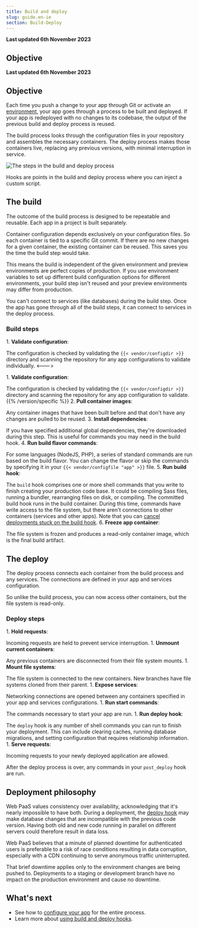 ```yaml
---
title: Build and deploy
slug: guide.en-ie
section: Build-Deploy
---
```


**Last updated 6th November 2023**



## Objective  

**Last updated 6th November 2023**



## Objective  

Each time you push a change to your app through Git or activate an [environment](../../../environments),
your app goes through a process to be built and deployed.
If your app is redeployed with no changes to its codebase, the output of the previous build and deploy process is reused.

The build process looks through the configuration files in your repository and assembles the necessary containers.
The deploy process makes those containers live, replacing any previous versions, with minimal interruption in service.

![The steps in the build and deploy process](images/build-pipeline.svg "0.50")

Hooks are points in the build and deploy process where you can inject a custom script.

## The build

The outcome of the build process is designed to be repeatable and reusable.
Each app in a project is built separately.

Container configuration depends exclusively on your configuration files.
So each container is tied to a specific Git commit.
If there are no new changes for a given container, the existing container can be reused.
This saves you the time the build step would take.

This means the build is independent of the given environment and preview environments are perfect copies of production.
If you use environment variables to set up different build configuration options for different environments,
your build step isn't reused and your preview environments may differ from production.

You can't connect to services (like databases) during the build step.
Once the app has gone through all of the build steps, it can connect to services in the deploy process.

### Build steps


<!-- Web PaaS -->
1\. **Validate configuration**:

   The configuration is checked by validating the `{{< vendor/configdir >}}` directory and scanning the repository for any app configurations to validate individually.
<--->
<!-- Upsun -->
1\. **Validate configuration**:

   The configuration is checked by validating the `{{< vendor/configdir >}}` directory and scanning the repository for any app configuration to validate.
{{% /version/specific %}}
2\. **Pull container images**:

   Any container images that have been built before and that don't have any changes are pulled to be reused.
3\. **Install dependencies**:

   If you have specified additional global dependencies, they're downloaded during this step.
   This is useful for commands you may need in the build hook.
4\. **Run build flavor commands**:

   For some languages (NodeJS, PHP), a series of standard commands are run based on the build flavor.
   You can change the flavor or skip the commands by specifying it in your `{{< vendor/configfile "app" >}}` file.
5\. **Run build hook**:

   The `build` hook comprises one or more shell commands that you write to finish creating your production code base.
   It could be compiling Sass files, running a bundler, rearranging files on disk, or compiling.
   The committed build hook runs in the build container.
   During this time, commands have write access to the file system, but there aren't connections to other containers (services and other apps).
   Note that you can [cancel deployments stuck on the build hook](../../environments-cancel-activity).
6\. **Freeze app container**:

   The file system is frozen and produces a read-only container image, which is the final build artifact.

## The deploy

The deploy process connects each container from the build process and any services.
The connections are defined in your app and services configuration.

So unlike the build process, you can now access other containers,
but the file system is read-only.

### Deploy steps

1\. **Hold requests**:

   Incoming requests are held to prevent service interruption.
1\. **Unmount current containers**:

   Any previous containers are disconnected from their file system mounts.
1\. **Mount file systems**:

   The file system is connected to the new containers.
   New branches have file systems cloned from their parent.
1\. **Expose services**:

   Networking connections are opened between any containers specified in your app and services configurations.
1\. **Run start commands**:

   The commands necessary to start your app are run.
1\. **Run deploy hook**:

   The `deploy` hook is any number of shell commands you can run to finish your deployment.
   This can include clearing caches, running database migrations, and setting configuration that requires relationship information.
1\. **Serve requests**:

  Incoming requests to your newly deployed application are allowed.

After the deploy process is over, any commands in your `post_deploy` hook are run.

## Deployment philosophy

Web PaaS values consistency over availability, acknowledging that it's nearly impossible to have both.
During a deployment, the [deploy hook](../../create-apps-hooks/hooks-comparison#deploy-hook) may make database changes
that are incompatible with the previous code version.
Having both old and new code running in parallel on different servers could therefore result in data loss.

Web PaaS believes that a minute of planned downtime for authenticated users is preferable to a risk of race conditions
resulting in data corruption, especially with a CDN continuing to serve anonymous traffic uninterrupted.

That brief downtime applies only to the environment changes are being pushed to.
Deployments to a staging or development branch have no impact on the production environment and cause no downtime.

## What's next

* See how to [configure your app](../../../create-apps) for the entire process.
* Learn more about [using build and deploy hooks](../../create-apps-hooks).
